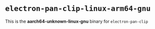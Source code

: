 # `electron-pan-clip-linux-arm64-gnu`

This is the **aarch64-unknown-linux-gnu** binary for `electron-pan-clip` 